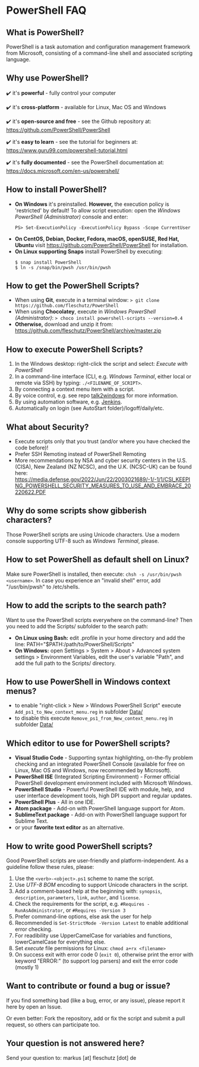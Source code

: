 PowerShell FAQ
==============

What is PowerShell?
-------------------
PowerShell is a task automation and configuration management framework from Microsoft, consisting of a command-line shell and associated scripting language. 


Why use PowerShell?
-------------------
✔️ it's **powerful** - fully control your computer

✔️ it's **cross-platform** - available for Linux, Mac OS and Windows

✔️ it's **open-source and free** - see the Github repository at: https://github.com/PowerShell/PowerShell 

✔️ it's **easy to learn** - see the tutorial for beginners at: https://www.guru99.com/powershell-tutorial.html

✔️ it's **fully documented** - see the PowerShell documentation at: https://docs.microsoft.com/en-us/powershell/


How to install PowerShell?
--------------------------
* **On Windows** it's preinstalled. **However,** the execution policy is 'restricted' by default! To allow script execution: open the *Windows PowerShell (Administrator)* console and enter:
   ```
   PS> Set-ExecutionPolicy -ExecutionPolicy Bypass -Scope CurrentUser
   ```
* **On CentOS, Debian, Docker, Fedora, macOS, openSUSE, Red Hat, Ubuntu** visit https://github.com/PowerShell/PowerShell for installation.
* **On Linux supporting Snaps** install PowerShell by executing:
   ```
   $ snap install PowerShell
   $ ln -s /snap/bin/pwsh /usr/bin/pwsh
   ```

How to get the PowerShell Scripts?
----------------------------------
* When using **Git**, execute in a terminal window: `> git clone https://github.com/fleschutz/PowerShell`
* When using **Chocolatey**, execute in *Windows PowerShell (Administrator)*: `> choco install powershell-scripts --version=0.4`
* **Otherwise,** download and unzip it from: https://github.com/fleschutz/PowerShell/archive/master.zip


How to execute PowerShell Scripts?
----------------------------------
1. In the Windows desktop: right-click the script and select: *Execute with PowerShell*
2. In a command-line interface (CLI, e.g. *Windows Terminal*, either local or remote via SSH) by typing: `./<FILENAME_OF_SCRIPT>`.
3. By connecting a context menu item with a script.
4. By voice control, e.g. see repo [talk2windows](https://github.com/fleschutz/talk2windows) for more information.
5. By using automation software, e.g. [Jenkins](https://www.jenkins.io).
6. Automatically on login (see AutoStart folder)/logoff/daily/etc.


What about Security?
--------------------
* Execute scripts only that you trust (and/or where you have checked the code before)!
* Prefer SSH Remoting instead of PowerShell Remoting
* More recommendations by NSA and cyber security centers in the U.S. (CISA), New Zealand (NZ NCSC), and the U.K. (NCSC-UK) can be found here: https://media.defense.gov/2022/Jun/22/2003021689/-1/-1/1/CSI_KEEPING_POWERSHELL_SECURITY_MEASURES_TO_USE_AND_EMBRACE_20220622.PDF


Why do some scripts show gibberish characters?
----------------------------------------------
Those PowerShell scripts are using Unicode characters. Use a modern console supporting UTF-8 such as *Windows Terminal*, please.


How to set PowerShell as default shell on Linux?
------------------------------------------------
Make sure PowerShell is installed, then execute: `chsh -s /usr/bin/pwsh <username>`. In case you experience an "invalid shell" error, add "/usr/bin/pwsh" to /etc/shells.


How to add the scripts to the search path?
------------------------------------------
Want to use the PowerShell scripts everywhere on the command-line? Then you need to add the Scripts/ subfolder to the search path:

* **On Linux using Bash:** edit .profile in your home directory and add the line: PATH="$PATH:/path/to/PowerShell/Scripts"
* **On Windows:** open Settings > System > About > Advanced system settings > Environment Variables, edit the user's variable "Path", and add the full path to the Scripts/ directory.


How to use PowerShell in Windows context menus?
-----------------------------------------------
* to enable "right-click > New > Windows PowerShell Script" execute `Add_ps1_to_New_context_menu.reg` in subfolder [Data/](../Data)
* to disable this execute `Remove_ps1_from_New_context_menu.reg` in subfolder [Data/](../Data)


Which editor to use for PowerShell scripts?
-------------------------------------------
* **Visual Studio Code** - Supporting syntax highlighting, on-the-fly problem checking and an integrated PowerShell Console (available for free on Linux, Mac OS and Windows, now recommended by Microsoft).
* **PowerShell ISE** (Integrated Scripting Environment) - Former official PowerShell development environment included with Microsoft Windows.
* **PowerShell Studio** - Powerful PowerShell IDE with module, help, and user interface development tools, high DPI support and regular updates.
* **PowerShell Plus** - All in one IDE.
* **Atom package** - Add-on with PowerShell language support for Atom.
* **SublimeText package** - Add-on with PowerShell language support for Sublime Text.
* or your **favorite text editor** as an alternative.


How to write good PowerShell scripts?
-------------------------------------
Good PowerShell scripts are user-friendly and platform-independent. As a guideline follow these rules, please:

1. Use the `<verb>-<object>.ps1` scheme to name the script.
2. Use *UTF-8 BOM* encoding to support Unicode characters in the script.
3. Add a comment-based help at the beginning with: `synopsis`, `description`, `parameters`, `link`, `author`, and `license`.
4. Check the requirements for the script, e.g. `#Requires -RunAsAdministrator`, or `#Requires -Version 3`
5. Prefer command-line options, else ask the user for help
6. Recommended is `Set-StrictMode -Version Latest` to enable additional error checking.
7. For readibility use UpperCamelCase for variables and functions, lowerCamelCase for everything else.
8. Set *execute* file permissions for Linux: `chmod a+rx <filename>`
9. On success exit with error code 0 (`exit 0`), otherwise print the error with keyword "ERROR:" (to support log parsers) and exit the error code (mostly 1)


Want to contribute or found a bug or issue?
-------------------------------------------
If you find something bad (like a bug, error, or any issue), please report it here by open an Issue.

Or even better: Fork the repository, add or fix the script and submit a pull request, so others can participate too.  


Your question is not answered here?
-----------------------------------
Send your question to: markus [at] fleschutz [dot] de
